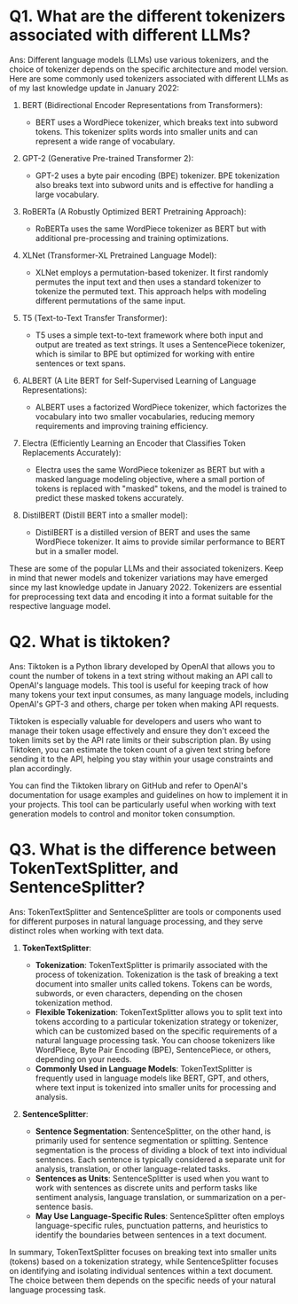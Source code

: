 # Q1. What are the different tokenizers associated with different LLMs?
Ans: Different language models (LLMs) use various tokenizers, and the choice of tokenizer depends on the specific architecture and model version. Here are some commonly used tokenizers associated with different LLMs as of my last knowledge update in January 2022:

1. BERT (Bidirectional Encoder Representations from Transformers):
   - BERT uses a WordPiece tokenizer, which breaks text into subword tokens. This tokenizer splits words into smaller units and can represent a wide range of vocabulary.

2. GPT-2 (Generative Pre-trained Transformer 2):
   - GPT-2 uses a byte pair encoding (BPE) tokenizer. BPE tokenization also breaks text into subword units and is effective for handling a large vocabulary.

3. RoBERTa (A Robustly Optimized BERT Pretraining Approach):
   - RoBERTa uses the same WordPiece tokenizer as BERT but with additional pre-processing and training optimizations.

4. XLNet (Transformer-XL Pretrained Language Model):
   - XLNet employs a permutation-based tokenizer. It first randomly permutes the input text and then uses a standard tokenizer to tokenize the permuted text. This approach helps with modeling different permutations of the same input.

5. T5 (Text-to-Text Transfer Transformer):
   - T5 uses a simple text-to-text framework where both input and output are treated as text strings. It uses a SentencePiece tokenizer, which is similar to BPE but optimized for working with entire sentences or text spans.

6. ALBERT (A Lite BERT for Self-Supervised Learning of Language Representations):
   - ALBERT uses a factorized WordPiece tokenizer, which factorizes the vocabulary into two smaller vocabularies, reducing memory requirements and improving training efficiency.

7. Electra (Efficiently Learning an Encoder that Classifies Token Replacements Accurately):
   - Electra uses the same WordPiece tokenizer as BERT but with a masked language modeling objective, where a small portion of tokens is replaced with "masked" tokens, and the model is trained to predict these masked tokens accurately.

8. DistilBERT (Distill BERT into a smaller model):
   - DistilBERT is a distilled version of BERT and uses the same WordPiece tokenizer. It aims to provide similar performance to BERT but in a smaller model.

These are some of the popular LLMs and their associated tokenizers. Keep in mind that newer models and tokenizer variations may have emerged since my last knowledge update in January 2022. Tokenizers are essential for preprocessing text data and encoding it into a format suitable for the respective language model.

# Q2. What is tiktoken?
Ans: Tiktoken is a Python library developed by OpenAI that allows you to count the number of tokens in a text string without making an API call to OpenAI's language models. This tool is useful for keeping track of how many tokens your text input consumes, as many language models, including OpenAI's GPT-3 and others, charge per token when making API requests.

Tiktoken is especially valuable for developers and users who want to manage their token usage effectively and ensure they don't exceed the token limits set by the API rate limits or their subscription plan. By using Tiktoken, you can estimate the token count of a given text string before sending it to the API, helping you stay within your usage constraints and plan accordingly.

You can find the Tiktoken library on GitHub and refer to OpenAI's documentation for usage examples and guidelines on how to implement it in your projects. This tool can be particularly useful when working with text generation models to control and monitor token consumption.

# Q3. What is the difference between TokenTextSplitter, and SentenceSplitter?
Ans: TokenTextSplitter and SentenceSplitter are tools or components used for different purposes in natural language processing, and they serve distinct roles when working with text data.

1. **TokenTextSplitter**:
   - **Tokenization**: TokenTextSplitter is primarily associated with the process of tokenization. Tokenization is the task of breaking a text document into smaller units called tokens. Tokens can be words, subwords, or even characters, depending on the chosen tokenization method.
   - **Flexible Tokenization**: TokenTextSplitter allows you to split text into tokens according to a particular tokenization strategy or tokenizer, which can be customized based on the specific requirements of a natural language processing task. You can choose tokenizers like WordPiece, Byte Pair Encoding (BPE), SentencePiece, or others, depending on your needs.
   - **Commonly Used in Language Models**: TokenTextSplitter is frequently used in language models like BERT, GPT, and others, where text input is tokenized into smaller units for processing and analysis.

2. **SentenceSplitter**:
   - **Sentence Segmentation**: SentenceSplitter, on the other hand, is primarily used for sentence segmentation or splitting. Sentence segmentation is the process of dividing a block of text into individual sentences. Each sentence is typically considered a separate unit for analysis, translation, or other language-related tasks.
   - **Sentences as Units**: SentenceSplitter is used when you want to work with sentences as discrete units and perform tasks like sentiment analysis, language translation, or summarization on a per-sentence basis.
   - **May Use Language-Specific Rules**: SentenceSplitter often employs language-specific rules, punctuation patterns, and heuristics to identify the boundaries between sentences in a text document.

In summary, TokenTextSplitter focuses on breaking text into smaller units (tokens) based on a tokenization strategy, while SentenceSplitter focuses on identifying and isolating individual sentences within a text document. The choice between them depends on the specific needs of your natural language processing task.
